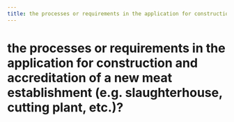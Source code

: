 ```yaml
---
title: the processes or requirements in the application for construction and accreditation of a new meat establishment (e.g. slaughterhouse, cutting plant, etc.)?
---
```


# the processes or requirements in the application for construction and accreditation of a new meat establishment (e.g. slaughterhouse, cutting plant, etc.)?
